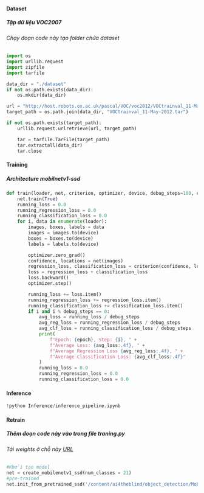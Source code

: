 #### Dataset
##### Tập dữ liệu VOC2007
###### Chạy đoạn code này tạo folder chứa dataset
```python
import os
import urllib.request
import zipfile
import tarfile

data_dir = "./dataset"
if not os.path.exists(data_dir):
    os.mkdir(data_dir)

url = "http://host.robots.ox.ac.uk/pascal/VOC/voc2012/VOCtrainval_11-May-2012.tar"
target_path = os.path.join(data_dir, "VOCtrainval_11-May-2012.tar")

if not os.path.exists(target_path):
    urllib.request.urlretrieve(url, target_path)

    tar = tarfile.TarFile(target_path)
    tar.extractall(data_dir)
    tar.close
```

#### Training
##### Architecture mobilnetv1-ssd
```python
def train(loader, net, criterion, optimizer, device, debug_steps=100, epoch=-1):
    net.train(True)
    running_loss = 0.0
    running_regression_loss = 0.0
    running_classification_loss = 0.0
    for i, data in enumerate(loader):
        images, boxes, labels = data
        images = images.to(device)
        boxes = boxes.to(device)
        labels = labels.to(device)

        optimizer.zero_grad()
        confidence, locations = net(images)
        regression_loss, classification_loss = criterion(confidence, locations, labels, boxes)  # TODO CHANGE BOXES
        loss = regression_loss + classification_loss
        loss.backward()
        optimizer.step()

        running_loss += loss.item()
        running_regression_loss += regression_loss.item()
        running_classification_loss += classification_loss.item()
        if i and i % debug_steps == 0:
            avg_loss = running_loss / debug_steps
            avg_reg_loss = running_regression_loss / debug_steps
            avg_clf_loss = running_classification_loss / debug_steps
            print(
                f"Epoch: {epoch}, Step: {i}, " +
                f"Average Loss: {avg_loss:.4f}, " +
                f"Average Regression Loss {avg_reg_loss:.4f}, " +
                f"Average Classification Loss: {avg_clf_loss:.4f}"
            )
            running_loss = 0.0
            running_regression_loss = 0.0
            running_classification_loss = 0.0
```

#### Inference
```python
!python Inference/inference_pipeline.ipynb
```



#### Retrain
##### Thêm đoạn code này vào trong file traning.py
###### Tải weights ở chỗ này [URL](https://storage.googleapis.com/models-hao/mobilenet-v1-ssd-mp-0_675.pth)

```python
#Khởi tạo model
net = create_mobilenetv1_ssd(num_classes = 21)
#pre-trained
net.init_from_pretrained_ssd('/content/ai4theblind/object_detection/Mobilenetv1-SSD/mobilenet-v1-ssd-mp-0_675.pth')
```
